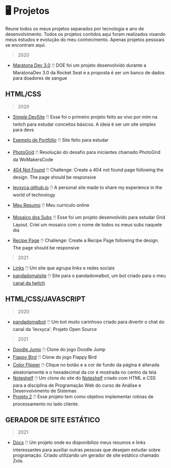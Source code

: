 # :desktop_computer: Projetos

Reune todos os meus projetos separados por tecnologia e ano de desenvolvimento. Todos os projetos contidos aqui foram realizados visando meus estudos e evolução do meu conhecimento. Apenas projetos pessoais se encontram aqui.

> 2020

- [Maratona Dev 3.0](https://github.com/levxyca/doe-maratonadev3.0) :computer_mouse: DOE foi um projeto desenvolvido durante a MaratonaDev 3.0 da Rocket Seat e a proposta é ser um banco de dados para doadores de sangue

## HTML/CSS

> 2020

- [Simple DevSite](https://github.com/levxyca/simple-devsite) :computer_mouse: Esse foi o primeiro projeto feito ao vivo por mim na twitch para estudar conceitos básicos. A ideia é ser um site simples para devs

- [Exemplo de Portfólio](https://github.com/levxyca/site-porfolio) :computer_mouse: Site feito para estudar

- [PhotoGrid](https://github.com/levxyca/photogrid) :computer_mouse: Resolução do desafio para iniciantes chamado PhotoGrid da WoMakersCode

- [404 Not Found](https://github.com/levxyca/404-not-found) :computer_mouse: Challenge: Create a 404 not found page following the design. The page should be responsive

- [levxyca.github.io](https://github.com/levxyca/levxyca.github.io) :computer_mouse: A personal site made to share my experience in the world of technology

- [Meu Resumo](https://github.com/levxyca/levxyca.github.io) :computer_mouse: Meu currículo online

- [Mosaico dos Subs](https://github.com/levxyca/mosaico-subs) :computer_mouse: Esse foi um projeto desenvolvido para estudar Grid Layout. Criei um mosaico com o nome de todos os meus subs naquele dia

- [Recipe Page](https://github.com/levxyca/recipe-page) :computer_mouse: Challenge: Create a Recipe Page following the design. The page should be responsive

> 2021

- [Links](https://github.com/levxyca/links) :computer_mouse: Um site que agrupa links e redes sociais
- [pandadomalsite](https://github.com/levxyca/site-pandadomalbot) :computer_mouse: Site para o pandadomalbot, um bot criado para o meu [canal da twitch](https://www.twitch.tv/levxyca)

## HTML/CSS/JAVASCRIPT

> 2020

- [pandadomalbot](https://github.com/levxyca/pandadomalbot) :computer_mouse: Um bot muito carinhoso criado para divertir o chat do canal da 'levxyca'. Projeto Open Source

> 2021

- [Doodle Jump](https://github.com/levxyca/doodle-jump) :computer_mouse: Clone do jogo Doodle Jump
- [Flappy Bird](https://github.com/levxyca/flappy-bird)  :computer_mouse: Clone do jogo Flappy Bird
- [Color Flipper](https://github.com/levxyca/colorflipper) :computer_mouse: Clique no botão e a cor de fundo da página é alterada aleatoriamente e o hexadecimal da cor é mostrada no centro da tela
- [Noteshelf](https://github.com/levxyca/noteshelf) :computer_mouse: Um clone do site do [Noteshelf](https://www.noteshelf.net/) criado com HTML e CSS para a disciplina de Programação Web do curso de Análise e Desenvolvimento de Sistemas
- [Projeto 2](https://github.com/levxyca/projeto2) :computer_mouse: Esse projeto tem como objetivo implementar rotinas de processamento no lado cliente.

## GERADOR DE SITE ESTÁTICO

> 2021

- [Docs](https://github.com/levxyca/docs) :computer_mouse: Um projeto onde eu disponibilizo meus resumos e links interessantes para auxiliar outras pessoas que desejam estudar sobre programação. Criado utilizando um gerador de site estático chamado Zola.
